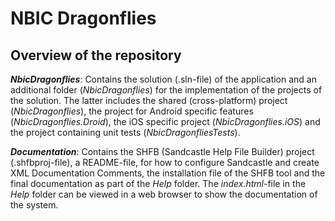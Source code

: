 # NBIC Dragonflies

## Overview of the repository

**_NbicDragonflies_**: Contains the solution (.sln-file) of the application and an additional folder (*NbicDragonflies*) for the implementation of the projects of the solution. The latter includes the shared (cross-platform) project (*NbicDragonflies*), the project for Android specific features (*NbicDragonflies.Droid*), the iOS specific project (*NbicDragonflies.iOS*) and the project containing unit tests (*NbicDragonfliesTests*).

**_Documentation_**: Contains the SHFB (Sandcastle Help File Builder) project (.shfbproj-file), a README-file, for how to configure Sandcastle and create XML Documentation Comments, the installation file of the SHFB tool and the final documentation as part of the *Help* folder. The *index.html*-file in the *Help* folder can be viewed in a web browser to show the documentation of the system.